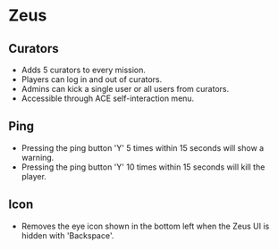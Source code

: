 
# Zeus

## Curators 
- Adds 5 curators to every mission.
- Players can log in and out of curators.
- Admins can kick a single user or all users from curators.
- Accessible through ACE self-interaction menu.

## Ping
- Pressing the ping button 'Y' 5 times within 15 seconds will show a warning.
- Pressing the ping button 'Y' 10 times within 15 seconds will kill the player.

## Icon
- Removes the eye icon shown in the bottom left when the Zeus UI is hidden with 'Backspace'.
